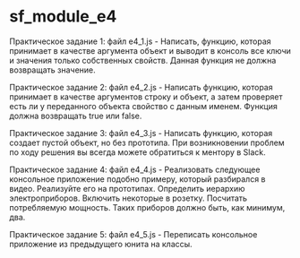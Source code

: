 # sf_module_e4

Практическое задание 1:
файл e4_1.js - Написать, функцию, которая принимает в качестве аргумента объект и выводит в консоль все ключи и значения только собственных свойств. Данная функция не должна возвращать значение.

Практическое задание 2:
файл e4_2.js - Написать функцию, которая принимает в качестве аргументов строку и объект, а затем проверяет есть ли у переданного объекта свойство с данным именем. Функция должна возвращать true или false.

Практическое задание 3:
файл e4_3.js - Написать функцию, которая создает пустой объект, но без прототипа. При возникновении проблем по ходу решения вы всегда можете обратиться к ментору в Slack. 

Практическое задание 4:
файл e4_4.js - Реализовать следующее консольное приложение подобно примеру, который разбирался в видео. Реализуйте его на прототипах. 
Определить иерархию электроприборов. Включить некоторые в розетку. Посчитать потребляемую мощность. 
Таких приборов должно быть, как минимум, два.

Практическое задание 5:
файл e4_5.js - Переписать консольное приложение из предыдущего юнита на классы.

